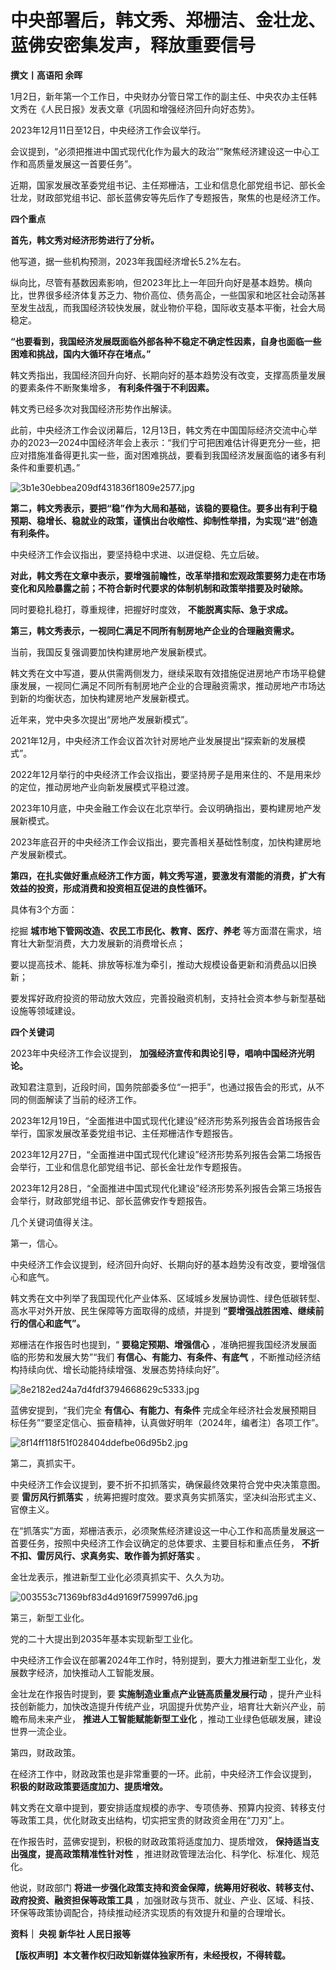 # 中央部署后，韩文秀、郑栅洁、金壮龙、蓝佛安密集发声，释放重要信号

**撰文丨高语阳 余晖**

1月2日，新年第一个工作日，中央财办分管日常工作的副主任、中央农办主任韩文秀在《人民日报》发表文章《巩固和增强经济回升向好态势》。

2023年12月11日至12日，中央经济工作会议举行。

会议提到，“必须把推进中国式现代化作为最大的政治”“聚焦经济建设这一中心工作和高质量发展这一首要任务”。

近期，国家发展改革委党组书记、主任郑栅洁，工业和信息化部党组书记、部长金壮龙，财政部党组书记、部长蓝佛安等先后作了专题报告，聚焦的也是经济工作。

**四个重点**

**首先，韩文秀对经济形势进行了分析。**

他写道，据一些机构预测，2023年我国经济增长5.2%左右。

纵向比，尽管有基数因素影响，但2023年比上一年回升向好是基本趋势。横向比，世界很多经济体复苏乏力、物价高位、债务高企，一些国家和地区社会动荡甚至发生战乱，而我国经济较快发展，就业物价平稳，国际收支基本平衡，社会大局稳定。

**“也要看到，我国经济发展既面临外部各种不稳定不确定性因素，自身也面临一些困难和挑战，国内大循环存在堵点。”**

韩文秀指出，我国经济回升向好、长期向好的基本趋势没有改变，支撑高质量发展的要素条件不断聚集增多， **有利条件强于不利因素。**

韩文秀已经多次对我国经济形势作出解读。

此前，中央经济工作会议闭幕后，12月13日，韩文秀在中国国际经济交流中心举办的2023—2024中国经济年会上表示：“我们宁可把困难估计得更充分一些，把应对措施准备得更扎实一些，面对困难挑战，要看到我国经济发展面临的诸多有利条件和重要机遇。”

![3b1e30ebbea209df431836f1809e2577.jpg](https://raw.githubusercontent.com/qqhsx/qqnews_image/main/2024/01/03/中央部署后，韩文秀、郑栅洁、金壮龙、蓝佛安密集发声，释放重要信号/3b1e30ebbea209df431836f1809e2577.jpg)

**第二，韩文秀表示，要把“稳”作为大局和基础，该稳的要稳住。要多出有利于稳预期、稳增长、稳就业的政策，谨慎出台收缩性、抑制性举措，为实现“进”创造有利条件。**

中央经济工作会议指出，要坚持稳中求进、以进促稳、先立后破。

**对此，韩文秀在文章中表示，要增强前瞻性，改革举措和宏观政策要努力走在市场变化和风险暴露之前；不符合新时代要求的体制机制和政策举措要及时破除。**

同时要稳扎稳打，尊重规律，把握好时度效， **不能脱离实际、急于求成。**

**第三，韩文秀表示，一视同仁满足不同所有制房地产企业的合理融资需求。**

当前，我国反复强调要加快构建房地产发展新模式。

韩文秀在文中写道，要从供需两侧发力，继续采取有效措施促进房地产市场平稳健康发展，一视同仁满足不同所有制房地产企业的合理融资需求，推动房地产市场达到新的均衡状态，加快构建房地产发展新模式。

近年来，党中央多次提出“房地产发展新模式”。

2021年12月，中央经济工作会议首次针对房地产业发展提出“探索新的发展模式”。

2022年12月举行的中央经济工作会议指出，要坚持房子是用来住的、不是用来炒的定位，推动房地产业向新发展模式平稳过渡。

2023年10月底，中央金融工作会议在北京举行。会议明确指出，要构建房地产发展新模式。

2023年底召开的中央经济工作会议指出，要完善相关基础性制度，加快构建房地产发展新模式。

**第四，在扎实做好重点经济工作方面，韩文秀写道，要激发有潜能的消费，扩大有效益的投资，形成消费和投资相互促进的良性循环。**

具体有3个方面：

挖掘 **城市地下管网改造、农民工市民化、教育、医疗、养老** 等方面潜在需求，培育壮大新型消费，大力发展新的消费增长点；

要以提高技术、能耗、排放等标准为牵引，推动大规模设备更新和消费品以旧换新；

要发挥好政府投资的带动放大效应，完善投融资机制，支持社会资本参与新型基础设施等领域建设。

**四个关键词**

2023年中央经济工作会议提到， **加强经济宣传和舆论引导，唱响中国经济光明论。**

政知君注意到，近段时间，国务院部委多位“一把手”，也通过报告会的形式，从不同的侧面解读了当前的经济工作。

2023年12月19日，“全面推进中国式现代化建设”经济形势系列报告会首场报告会举行，国家发展改革委党组书记、主任郑栅洁作专题报告。

2023年12月27日，“全面推进中国式现代化建设”经济形势系列报告会第二场报告会举行，工业和信息化部党组书记、部长金壮龙作专题报告。

2023年12月28日，“全面推进中国式现代化建设”经济形势系列报告会第三场报告会举行，财政部党组书记、部长蓝佛安作专题报告。

几个关键词值得关注。

第一，信心。

中央经济工作会议提到，经济回升向好、长期向好的基本趋势没有改变，要增强信心和底气。

韩文秀在文中列举了我国现代化产业体系、区域城乡发展协调性、绿色低碳转型、高水平对外开放、民生保障等方面取得的成绩，并提到
**“要增强战胜困难、继续前行的信心和底气”。**

郑栅洁在作报告时也提到，“ **要稳定预期、增强信心** ，准确把握我国经济发展面临的形势和发展大势”“我们 **有信心、有能力、有条件、有底气**
，不断推动经济结构持续向优、增长动能持续增强、发展态势持续向好”。

![8e2182ed24a7d4fdf3794668629c5333.jpg](https://raw.githubusercontent.com/qqhsx/qqnews_image/main/2024/01/03/中央部署后，韩文秀、郑栅洁、金壮龙、蓝佛安密集发声，释放重要信号/8e2182ed24a7d4fdf3794668629c5333.jpg)

蓝佛安提到，“我们完全 **有信心、有能力、有条件**
完成全年经济社会发展预期目标任务”“要坚定信心、振奋精神，认真做好明年（2024年，编者注）各项工作”。

![8f14ff118f51f028404ddefbe06d95b2.jpg](https://raw.githubusercontent.com/qqhsx/qqnews_image/main/2024/01/03/中央部署后，韩文秀、郑栅洁、金壮龙、蓝佛安密集发声，释放重要信号/8f14ff118f51f028404ddefbe06d95b2.jpg)

第二，真抓实干。

中央经济工作会议提到，要不折不扣抓落实，确保最终效果符合党中央决策意图。要 **雷厉风行抓落实**
，统筹把握时度效。要求真务实抓落实，坚决纠治形式主义、官僚主义。

在“抓落实”方面，郑栅洁表示，必须聚焦经济建设这一中心工作和高质量发展这一首要任务，按照中央经济工作会议确定的总体要求、主要目标和重点任务，
**不折不扣、雷厉风行、求真务实、敢作善为抓好落实** 。

金壮龙表示，推进新型工业化必须真抓实干、久久为功。

![003553c71369bf83d4d9169f759997d6.jpg](https://raw.githubusercontent.com/qqhsx/qqnews_image/main/2024/01/03/中央部署后，韩文秀、郑栅洁、金壮龙、蓝佛安密集发声，释放重要信号/003553c71369bf83d4d9169f759997d6.jpg)

第三，新型工业化。

党的二十大提出到2035年基本实现新型工业化。

中央经济工作会议在部署2024年工作时，特别提到，要大力推进新型工业化，发展数字经济，加快推动人工智能发展。

金壮龙在作报告时提到，要 **实施制造业重点产业链高质量发展行动**
，提升产业科技创新能力，加快改造提升传统产业，巩固提升优势产业，培育壮大新兴产业，前瞻布局未来产业， **推进人工智能赋能新型工业化**
，推动工业绿色低碳发展，建设世界一流企业。

第四，财政政策。

在经济工作中，财政政策也是非常重要的一环。此前，中央经济工作会议提到， **积极的财政政策要适度加力、提质增效。**

韩文秀在文章中提到，要安排适度规模的赤字、专项债券、预算内投资、转移支付等政策工具，优化财政支出结构，切实把宝贵的财政资金用在“刀刃”上。

在作报告时，蓝佛安提到，积极的财政政策将适度加力、提质增效， **保持适当支出强度，提高政策精准性针对性** ，推进财政管理法治化、科学化、标准化、规范化。

他说，财政部门 **将进一步强化政策支持和资金保障，统筹用好税收、转移支付、政府投资、融资担保等政策工具**
，加强财政与货币、就业、产业、区域、科技、环保等政策协调配合，持续推动经济实现质的有效提升和量的合理增长。

**资料｜ 央视 新华社 人民日报等**

**【版权声明】本文著作权归政知新媒体独家所有，未经授权，不得转载。**

